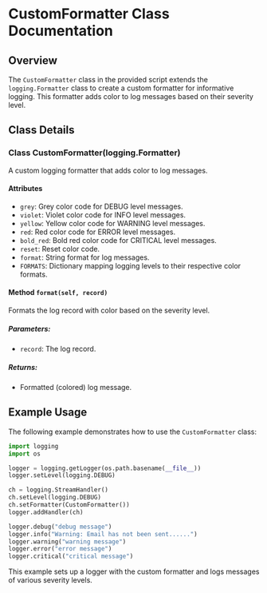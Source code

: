 
# CustomFormatter Class Documentation

## Overview
The `CustomFormatter` class in the provided script extends the `logging.Formatter` class to create a custom formatter for informative logging. This formatter adds color to log messages based on their severity level.

## Class Details

### Class CustomFormatter(logging.Formatter)
A custom logging formatter that adds color to log messages.

#### Attributes
- `grey`: Grey color code for DEBUG level messages.
- `violet`: Violet color code for INFO level messages.
- `yellow`: Yellow color code for WARNING level messages.
- `red`: Red color code for ERROR level messages.
- `bold_red`: Bold red color code for CRITICAL level messages.
- `reset`: Reset color code.
- `format`: String format for log messages.
- `FORMATS`: Dictionary mapping logging levels to their respective color formats.

#### Method `format(self, record)`
Formats the log record with color based on the severity level.

##### Parameters:
- `record`: The log record.

##### Returns:
- Formatted (colored) log message.

## Example Usage
The following example demonstrates how to use the `CustomFormatter` class:

```python
import logging
import os

logger = logging.getLogger(os.path.basename(__file__))
logger.setLevel(logging.DEBUG)

ch = logging.StreamHandler()
ch.setLevel(logging.DEBUG)
ch.setFormatter(CustomFormatter())
logger.addHandler(ch)

logger.debug("debug message")
logger.info("Warning: Email has not been sent......")
logger.warning("warning message")
logger.error("error message")
logger.critical("critical message")
```

This example sets up a logger with the custom formatter and logs messages of various severity levels.
